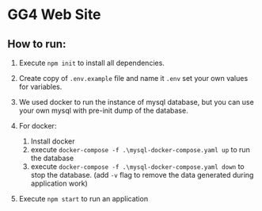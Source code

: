 # GG4 Web Site

## How to run:

1. Execute `npm init` to install all dependencies.

2. Create copy of `.env.example` file and name it `.env` set your own values for variables.

3. We used docker to run the instance of mysql database, but you can use your own mysql with pre-init dump of the database.

4. For docker:
   1. Install docker
   2. execute `docker-compose -f .\mysql-docker-compose.yaml up` to run the database
   3. execute `docker-compose -f .\mysql-docker-compose.yaml down` to stop the database. (add `-v` flag to remove the data generated during application work)

5. Execute `npm start` to run an application
